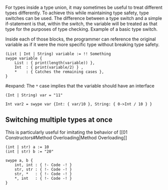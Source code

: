 For types inside a type union, it may sometimes be useful to treat different types differently. To achieve this while maintaining type safety, type switches can be used. The difference between a type switch and a simple if-statement is that, within the switch, the variable will be treated as that type for the purposes of type checking. Example of a basic type switch. 

Inside each of those blocks, the programmer can reference the original variable as if it were the more specific type without breaking type safety.

``` Lodge
(List | Int | String) variable := !! Something
swype variable {
	List : { print(length(variable)) },
	Int  : { print(variable/2) } ,
	*    : { Catches the remaining cases },
}

```

#expand: The `*` case implies that the variable should have an interface  


```
(Int | String) var = "11"

Int var2 = swype var {Int: { var/10 }, String: { 0->Int / 10 } }

```


## Switching multiple types at once
This is particularly useful for imitating the behavior of [[01 Constructors#Method Overloading|Method Overloading]] 

```
(int | str) a := 10
(int | str) b := "20"

swype a, b {
	int, int : { !- Code -! }
	str, str : { !- Code -! }
	str, *   : { !- Code -! }
	*, int   : { !- Code -! }
}
```